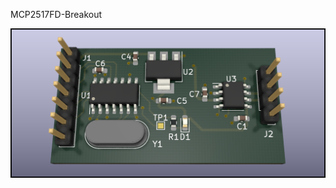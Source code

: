 MCP2517FD-Breakout

![PCBA](https://github.com/rt4bc/MCP2517FD-Breakout/raw/main/Doc/MCP2517FD-Breakout.png)
